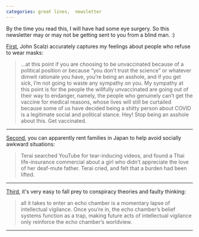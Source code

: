 ```yaml
---
categories: great lines,  newsletter
---
```



By the time you read this, I will have had some eye surgery. So this newsletter may or may not be getting sent to you from a blind man. :)

[First](https://whatever.scalzi.com/2021/05/16/thoughts-on-the-imminent-unmasking/), John Scalzi accurately captures my feelings about people who refuse to wear masks:

> ...at this point if you are choosing to be unvaccinated because of a political position or because “you don’t trust the science” or whatever dimwit rationale you have, you’re being an asshole, and if you get sick, I’m not going to waste any sympathy on you. My sympathy at this point is for the people the willfully unvaccinated are going out of their way to endanger, namely, the people who genuinely can’t get the vaccine for medical reasons, whose lives will still be curtailed because some of us have decided being a shitty person about COVID is a legitimate social and political stance. Hey! Stop being an asshole about this. Get vaccinated.

----

[Second](https://www.newyorker.com/magazine/2018/04/30/japans-rent-a-family-industry), you can apparently rent families in Japan to help avoid socially awkward situations:

>Terai searched YouTube for tear-inducing videos, and found a Thai life-insurance commercial about a girl who didn’t appreciate the love of her deaf-mute father. Terai cried, and felt that a burden had been lifted.

---

[Third](https://medium.com/aeon-magazine/escape-the-echo-chamber-7ce91164421c), it's very easy to fall prey to conspiracy theories and faulty thinking:

>all it takes to enter an echo chamber is a momentary lapse of intellectual vigilance. Once you’re in, the echo chamber’s belief systems function as a trap, making future acts of intellectual vigilance only reinforce the echo chamber’s worldview.

---